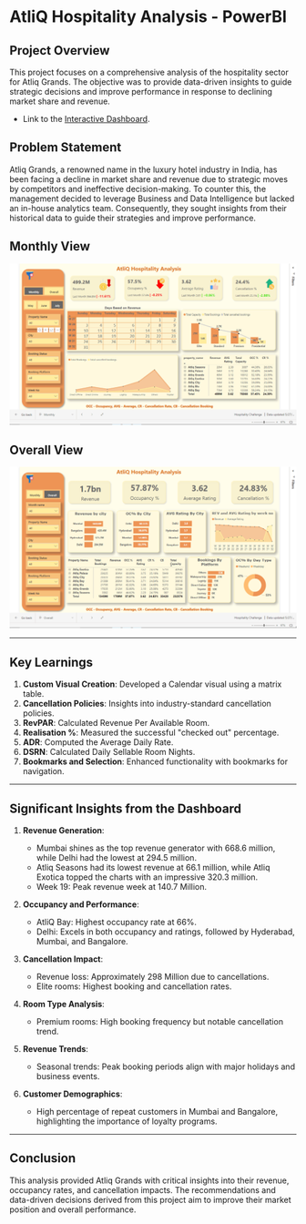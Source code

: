 # AtliQ Hospitality Analysis - PowerBI

## Project Overview

This project focuses on a comprehensive analysis of the hospitality sector for Atliq Grands. The objective was to provide data-driven insights to guide strategic decisions and improve performance in response to declining market share and revenue.

- Link to the [Interactive Dashboard](https://app.powerbi.com/view?r=eyJrIjoiNmQxNDBmMGYtOWM2Ni00ZjYyLWFiNjgtNTZhOWYyYjM4MWI1IiwidCI6ImM2ZTU0OWIzLTVmNDUtNDAzMi1hYWU5LWQ0MjQ0ZGM1YjJjNCJ9).


## Problem Statement

Atliq Grands, a renowned name in the luxury hotel industry in India, has been facing a decline in market share and revenue due to strategic moves by competitors and ineffective decision-making. To counter this, the management decided to leverage Business and Data Intelligence but lacked an in-house analytics team. Consequently, they sought insights from their historical data to guide their strategies and improve performance.



## Monthly View

<img src="Files/Monthly.gif" class="center">


## Overall View

<img src="Files/Overall.gif" class="center">



---

## Key Learnings

1. **Custom Visual Creation**: Developed a Calendar visual using a matrix table.
2. **Cancellation Policies**: Insights into industry-standard cancellation policies.
3. **RevPAR**: Calculated Revenue Per Available Room.
4. **Realisation %**: Measured the successful "checked out" percentage.
5. **ADR**: Computed the Average Daily Rate.
6. **DSRN**: Calculated Daily Sellable Room Nights.
7. **Bookmarks and Selection**: Enhanced functionality with bookmarks for navigation.

---


## Significant Insights from the Dashboard

1. **Revenue Generation**:
   - Mumbai shines as the top revenue generator with 668.6 million, while Delhi had the lowest at 294.5 million.
   - Atliq Seasons had its lowest revenue at 66.1 million, while Atliq Exotica topped the charts with an impressive 320.3 million.
   - Week 19: Peak revenue week at 140.7 Million.
   
2. **Occupancy and Performance**:
   - AtliQ Bay: Highest occupancy rate at 66%.
   - Delhi: Excels in both occupancy and ratings, followed by Hyderabad, Mumbai, and Bangalore.

3. **Cancellation Impact**:
   - Revenue loss: Approximately 298 Million due to cancellations.
   - Elite rooms: Highest booking and cancellation rates.

4. **Room Type Analysis**:
   - Premium rooms: High booking frequency but notable cancellation trend.
   
5. **Revenue Trends**:
   - Seasonal trends: Peak booking periods align with major holidays and business events.

6. **Customer Demographics**:
   - High percentage of repeat customers in Mumbai and Bangalore, highlighting the importance of loyalty programs.

---



## Conclusion

This analysis provided Atliq Grands with critical insights into their revenue, occupancy rates, and cancellation impacts. The recommendations and data-driven decisions derived from this project aim to improve their market position and overall performance.
